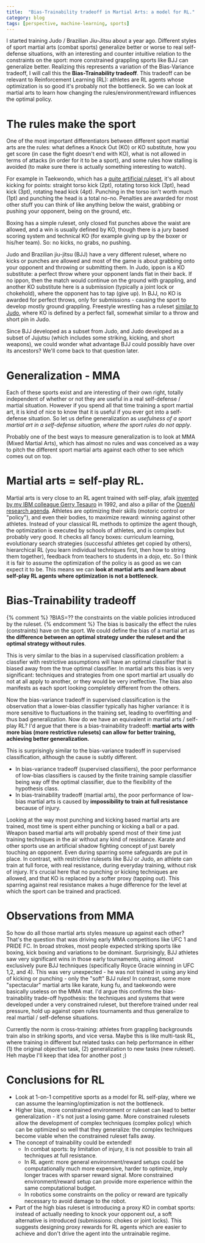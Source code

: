```yaml
---
title:  "Bias-Trainability tradeoff in Martial Arts: a model for RL."
category: blog
tags: [perspective, machine-learning, sports]
---
```


I started training Judo / Brazilian Jiu-Jitsu about a year ago.
Different styles of sport martial arts (combat sports) generalize better or worse to real self-defense situations,
with an interesting and counter intuitive relation to the constraints on the sport: more constrained grappling sports like BJJ
can generalize better.
Realizing this represents a variation of the Bias-Variance tradeoff, I will call this the **Bias-Trainability tradeoff**.
This tradeoff can be relevant to Reinforcement Learning (RL):
athletes are RL agents whose optimization is so good it's probably not the bottleneck.
So we can look at martial arts to learn how changing the rules/environment/reward influences the optimal policy.

# The rules make the sport
One of the most important differentiators between different sport martial arts are the rules:
what defines a Knock Out (KO) or KO substitute, how you get score (in case the fight doesn't end with KO),
what is not allowed in terms of attacks (in order for it to be a sport),
and some rules how stalling is avoided (to make sure there is actually something interesting to watch).

For example in Taekwondo, which has a [quite artificial ruleset](https://www.youtube.com/watch?v=7-iIq3ikA3M),
it's all about kicking for points: straight torso kick (2pt), rotating torso kick (3pt), head kick (3pt), rotating head kick (4pt).
Punching in the torso isn't worth much (1pt) and punching the head is a total no-no.
Penalties are awarded for most other stuff you can think of like anything below the waist,
grabbing or pushing your opponent, being on the ground, etc.

Boxing has a simple ruleset, only closed fist punches above the waist are allowed,
and a win is usually defined by KO, though there is a jury based scoring system and
technical KO (for example giving up by the boxer or his/her team).
So: no kicks, no grabs, no pushing.

Judo and Brazilian jiu-jitsu (BJJ) have a very different ruleset, where no kicks or punches are allowed and 
most of the game is about grabbing onto your opponent and throwing or submitting them.
In Judo, ippon is a KO substitute: a perfect throw where your opponent lands flat in their back.
If no ippon, then the match would continue on the ground with grappling, and another KO substitute
here is a submission (typically a joint lock or chokehold), where the opponent has to tap (give up).
In BJJ, no KO is awarded for perfect throws, only for submissions - causing the sport to develop mostly
ground grappling.
Freestyle wrestling has a ruleset [similar to Judo](https://en.wikipedia.org/wiki/Freestyle_wrestling#Victory_conditions),
where KO is defined by a perfect fall, somewhat similar to a throw and short pin in Judo.

Since BJJ developed as a subset from Judo, and Judo developed as a subset of Jujutsu (which includes some
striking, kicking, and short weapons), we could wonder what advantage BJJ could possibly have over its ancestors?
We'll come back to that question later.


<!--
TODO add wrestling and oldskool Jiu Jitsu?
-->


# Generalization - MMA
Each of these sports exist and are interesting of their own right, totally independent of whether or not they are 
useful in a real self-defense / martial situation.
However if you spend all that time training a sport martial art, it is kind of nice to know that
it is useful if you ever got into a self-defense situation.
So let us define generalization as
*usefulness of a sport martial art in a self-defense situation, where the sport rules do not apply*.

Probably one of the best ways to measure generalization is to look at MMA (Mixed Martial Arts),
which has almost no rules and was conceived as a way to pitch the different sport martial arts against each other
to see which comes out on top.

# Martial arts = self-play RL.
<!--We can understand martial arts disciplines as optimizing a motor control policy under a ruleset.-->
Martial arts is very close to an RL agent trained with self-play, afaik 
[invented by my IBM colleague Gerry Tesauro](https://www.ibm.com/developerworks/library/cc-reinforcement-learning-train-software-agent/index.html) in 1992,
and also a pillar of the [OpenAI research agenda](https://blog.openai.com/competitive-self-play).
Athletes are optimizing their skills (motoric control or "policy"), and even their bodies, to maximize reward: winning against other athletes.
Instead of your classical RL methods to optimize the agent though,
the optimization is executed by schools of athletes, and is complex but probably very good.
It checks all fancy boxes: curriculum learning, evolutionary search strategies (successful athletes get copied by others),
hierarchical RL (you learn individual techniques first, then how to string them together),
feedback from teachers to students in a dojo, etc.
So I think it is fair to assume the optimization of the policy is as good as we can expect it to be.
This means we can **look at martial arts and learn about self-play RL agents where optimization is not a bottleneck**.

# Bias-Trainability tradeoff
{% comment %} ?BIAS=?? the constraints on the viable policies introduced by the ruleset. {% endcomment %}
The bias is basically the effect the rules (constraints) have on the sport.
We could define the bias of a martial art as **the difference between an optimal strategy under the ruleset and the optimal strategy without rules**.
<!--Or, the difference between a top athlete in a sport and a top fighter in no-rules competition.-->
This is very similar to the bias in a supervised classification problem: a classfier with restrictive assumptions
will have an optimal classifier that is biased away from the true optimal classifier.
In martial arts this bias is very significant: techniques and strategies from one sport martial art
usually do not at all apply to another, or they would be very ineffective.
The bias also manifests as each sport looking completely different from the others.

Now the bias-variance tradeoff in supervised classification is the observation that a lower-bias classifier typically
has higher variance: it is more sensitive to fluctuations in the training set, leading to overfitting and thus bad generalization.
Now do we have an equivalent in martial arts / self-play RL?
I'd argue that there is a bias-trainability tradeoff:
**martial arts with more bias (more restrictive rulesets) can allow for better training, achieving better generalization.**

This is surprisingly similar to the bias-variance tradeoff in supervised classification, although the cause is subtly different.
* In bias-variance tradeoff (supervised classifiers), the poor performance of low-bias classifiers is caused
by the finite training sample classifier being way off the optimal classifier, due to the flexibility of the hypothesis class.
* In bias-trainability tradeoff (martial arts), the poor performance of low-bias martial arts is caused
by **impossibility to train at full resistance** because of injury.

<!--Specifically, a no-rule fight typically ends with significant injury.-->
<!--Even training for MMA doesn't happen at full force; the actual tournaments are typically the only moment-->
<!--MMA fighters go at that level, again because some injury is the norm here.-->
Looking at the way most punching and kicking based martial arts are trained, most time is spent
either punching or kicking a ball or a pad.
Weapon based martial arts will probably spend most of their time just training techniques in the air without any kind of resistance.
Karate and other sports use an artificial shadow fighting concept of just barely touching an opponent. 
Even during sparring some safeguards are put in place.
In contrast, with restrictive rulesets like BJJ or Judo, an athlete can train at full force,
with real resistance, during everyday training, without risk of injury.
It's crucial here that no punching or kicking techniques are allowed, and that KO is replaced by a softer proxy (tapping out).
This sparring against real resistance makes a huge difference for the level at which the sport can be trained and practiced.

# Observations from MMA
So how do all those martial arts styles measure up against each other?
That's the question that was driving early MMA competitions like UFC 1 and PRIDE FC.
In broad strokes, most people expected striking sports like boxing, kick boxing and variations to be dominant.
Surprisingly, BJJ athletes saw very significant wins in those early tournaments, using almost exclusively pure BJJ techniques
(specifically Royce Gracie winning in UFC 1,2, and 4).
This was very unexpected - he was not trained in using any kind of kicking or punching - only the "soft" BJJ rules!
In contrast, some more "spectacular" martial arts like karate, kung fu, and taekwondo were basically useless on the MMA mat.
I'd argue this confirms the bias-trainability trade-off hypothesis:
the techniques and systems that were developed under a very constrained ruleset, but therefore trained under real pressure,
hold up against open rules tournaments and thus generalize to real martial / self-defense situations.

Currently the norm is cross-training: athletes from grappling backgrounds train also in striking sports, and vice versa.
Maybe this is like multi-task RL, where training in different but related tasks can help performance in either 
(1) the original objective task, (2) generalization to new tasks (new ruleset).
Heh maybe I'll keep that idea for another post ;)

# Conclusions for RL
* Look at 1-on-1 competitive sports as a model for RL self-play, where we can assume the learning/optimization is not the bottleneck.
* Higher bias, more constrained environment or ruleset can lead to better generalization - it's not just a losing game.
   More constrained rulesets allow the development of complex techniques (complex policy) which can be optimized
   so well that they generalize: the complex techniques become viable when the constrained ruleset falls away.
* The concept of trainability could be extended!
    - In combat sports: by limitation of injury, it is not possible to train all techniques at full resistance.
    - In RL agent: more general environment/reward setups could be computationally much more expensive,
        harder to optimize, imply longer traces with sparser reward signal.
        More constrained environment/reward setup can provide more experience within the same computational budget.
    - In robotics some constraints on the policy or reward are typically necessary to avoid damage to the robot.
* Part of the high bias ruleset is introducing a proxy KO in combat sports: instead of actually needing to knock your opponent out,
    a soft alternative is introduced (submissions: chokes or joint locks).
    This suggests designing proxy rewards for RL agents which are easier to achieve and don't drive the agent into the untrainable regime.
